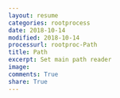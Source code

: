 ```yaml
---
layout: resume
categories: rootprocess
date: 2018-10-14
modified: 2018-10-14
processurl: rootproc-Path
title: Path
excerpt: Set main path reader
image: 
comments: True
share: True
---
```

